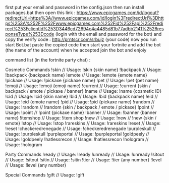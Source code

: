 first put your email and password in the config.json 
then run install packages.bat
then open this link : https://www.epicgames.com/id/logout?redirectUrl=https%3A//www.epicgames.com/id/login%3FredirectUrl%3Dhttps%253A%252F%252Fwww.epicgames.com%252Fid%252Fapi%252Fredirect%253FclientId%253D3446cd72694c4a4485d81b77adbb2141%2526responseType%253Dcode (login with the email and password for the bot)
and copy the verify code : http://prntscr.com/srbujz (your code)
now you run start Bot.bat paste the copied code 
then start your fortnite and add the bot (the name of the account)
when he accepted join the bot and enjoiy

command list (in the fortnite party chat) : 

Cosmetic Commands
!skin  //  Usage: !skin {skin name}
!backpack  //  Usage: !backpack {backpack name}
!emote  //  Usage: !emote {emote name}
!pickaxe  //  Usage: !pickaxe {pickaxe name}
!pet  //  Usage: !pet {pet name}
!emoji  //  Usage: !emoji {emoji name}
!current  //  Usage: !current {skin / backpack / emote / pickaxe / banner}
!name  //  Usage: !name {cosmetic ID}
!cid  //  Usage: !cid {skin name}
!bid  //  Usage: !bid {backpack name}
!eid  //  Usage: !eid {emote name}
!pid  //  Usage: !pid {pickaxe name}
!random  //  Usage: !random  //  !random {skin / backpack / emote / pickaxe}
!point  // Usage: !point  //  !point {pickaxe name}
!banner  //  Usage: !banner {banner name}
!itemshop  //  Usage: !item shop
!new  //  Usage: !new  //  !new {skin / emote}
!stop  // Usage: !stop
!rareskins  //  Usage: !rareskins
!reset  //  Usage: !reset
!checkeredrenegade  //  Usage: !checkeredrenegade
!purpleskull  //  Usage: !purpleskull
!purpleportal  //  Usage: !purpleportal
!goldpeely  //  Usage: !goldpeely
!hatlessrecon  //  Usage: !hatlessrecon
!hologram  //  Usage: !hologram

Party Commands
!ready  //  Usage: !ready
!unready  //  Usage: !unready
!sitout  //  Usage: !sitout
!sitin  //  Usage: !sitin
!tier  //  Usage: !tier {any number}
!level  //  Usage: !level {any number}

Special Commands
!gift  //  Usage: !gift
